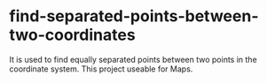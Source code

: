 # find-separated-points-between-two-coordinates

It is used to find equally separated points between two points in the coordinate system. This project useable for Maps.

